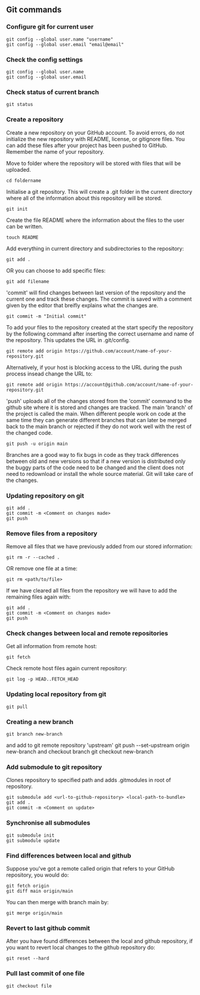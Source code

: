 ## Git commands

### Configure git for current user

    git config --global user.name "username"
    git config --global user.email "email@email"

### Check the config settings

    git config --global user.name
    git config --global user.email
    
### Check status of current branch

    git status

### Create a repository

Create a new repository on your GitHub account. To avoid errors, do not initialize the new repository with README, license, or gitignore files. You can add these files after your project has been pushed to GitHub. Remember the name of your repository.

Move to folder where the repository will be stored with files that will be uploaded.

    cd foldername
    
Initialise a git repository. This will create a .git folder in the current directory where all of the information about this repository will be stored.

    git init
    
Create the file README where the information about the files to the user can be written.

    touch README
    
Add everything in current directory and subdirectories to the repository:

    git add .
    
OR you can choose to add specific files:

    git add filename
    
'commit' will find changes between last version of the repository and the current one and track these changes. The commit is saved with a comment given by the editor that breifly explains what the changes are.

    git commit -m "Initial commit"
 
To add your files to the repository created at the start specify the repository by the following command after inserting the correct username and name of the repository. This updates the URL in .git/config.
 
    git remote add origin https://github.com/account/name-of-your-repository.git
    
Alternatively, if your host is blocking access to the URL during the push process insead change the URL to:

    git remote add origin https://account@github.com/account/name-of-your-repository.git
    
'push' uploads all of the changes stored from the 'commit' command to the github site where it is stored and changes are tracked. The main 'branch' of the project is called the main. When different people work on code at the same time they can generate different branches that can later be merged back to the main branch or rejected if they do not work well with the rest of the changed code.

    git push -u origin main

Branches are a good way to fix bugs in code as they track differences between old and new versions so that if a new version is distributed only the buggy parts of the code need to be changed and the client does not need to redownload or install the whole source material. Git will take care of the changes.

### Updating repository on git

    git add .
    git commit -m <Comment on changes made>
    git push
    
### Remove files from a repository
    
Remove all files that we have previously added from our stored information:
    
    git rm -r --cached .
    
OR remove one file at a time:

    git rm <path/to/file>

If we have cleared all files from the repository we will have to add the remaining files again with:

    git add .
    git commit -m <Comment on changes made>
    git push
    
### Check changes between local and remote repositories

Get all information from remote host:

    git fetch
    
Check remote host files again current repository:
    
    git log -p HEAD..FETCH_HEAD

### Updating local repository from git

    git pull
    
### Creating a new branch

    git branch new-branch
and add to git remote repository 'upstream'
    git push --set-upstream origin new-branch
and checkout branch
    git checkout new-branch

### Add submodule to git repository

Clones repository to specified path and adds .gitmodules in root of repository.

    git submodule add <url-to-github-repository> <local-path-to-bundle>
    git add . 
    git commit -m <Comment on update>

### Synchronise all submodules
    
    git submodule init 
    git submodule update
    
### Find differences between local and github

Suppose you've got a remote called origin that refers to your GitHub repository, you would do:

    git fetch origin
    git diff main origin/main
    
You can then merge with branch main by:

    git merge origin/main
    
### Revert to last github commit

After you have found differences between the local and github repository, if you want to revert local changes to the github repository do:

    git reset --hard
    
### Pull last commit of one file

    git checkout file
    

